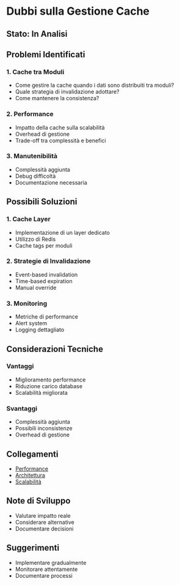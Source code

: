 # Dubbi sulla Gestione Cache

## Stato: In Analisi

## Problemi Identificati

### 1. Cache tra Moduli
- Come gestire la cache quando i dati sono distribuiti tra moduli?
- Quale strategia di invalidazione adottare?
- Come mantenere la consistenza?

### 2. Performance
- Impatto della cache sulla scalabilità
- Overhead di gestione
- Trade-off tra complessità e benefici

### 3. Manutenibilità
- Complessità aggiunta
- Debug difficoltà
- Documentazione necessaria

## Possibili Soluzioni

### 1. Cache Layer
- Implementazione di un layer dedicato
- Utilizzo di Redis
- Cache tags per moduli

### 2. Strategie di Invalidazione
- Event-based invalidation
- Time-based expiration
- Manual override

### 3. Monitoring
- Metriche di performance
- Alert system
- Logging dettagliato

## Considerazioni Tecniche

### Vantaggi
- Miglioramento performance
- Riduzione carico database
- Scalabilità migliorata

### Svantaggi
- Complessità aggiunta
- Possibili inconsistenze
- Overhead di gestione

## Collegamenti
- [Performance](../performance.md)
- [Architettura](../architettura.md)
- [Scalabilità](../dubbi/scalabilita.md)

## Note di Sviluppo
- Valutare impatto reale
- Considerare alternative
- Documentare decisioni

## Suggerimenti
- Implementare gradualmente
- Monitorare attentamente
- Documentare processi 
